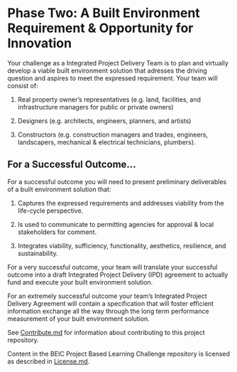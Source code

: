 # Phase Two: A Built Environment Requirement & Opportunity for Innovation

Your challenge as a Integrated Project Delivery Team is to plan and virtually develop a viable built environment solution that adresses the driving question and aspires to meet the expressed requirement.  Your team will consist of:

1. Real property owner’s representatives (e.g. land, facilities, and infrastructure managers for public or private owners)

2. Designers (e.g. architects, engineers, planners, and artists)

3. Constructors (e.g. construction managers and trades, engineers, landscapers, mechanical & electrical technicians, plumbers).  

## For a Successful Outcome...

For a successful outcome you will need to present preliminary deliverables of a built environment solution that:

1. Captures the expressed requirements and addresses viability from the life-cycle perspective.

2. Is used to communicate to permitting agencies for approval & local stakeholders for comment.

3. Integrates viability, sufficiency, functionality, aesthetics, resilience, and sustainability. 

For a very successful outcome, your team will translate your successful outcome into a draft Integrated Project Delivery (IPD) agreement to actually fund and execute your built environment solution.  

For an extremely successful outcome your team’s Integrated Project Delivery Agreement will contain a specification that will foster efficient information exchange all the way through the long term performance measurement of your built environment solution.

See [Contribute.md](https://github.com/BEICBIM/BEICPBLChallenge/blob/master/Contribute.md) for information about contributing to this project repository.

Content in the BEIC Project Based Learning Challenge repository is licensed as described in [License.md](https://github.com/BEICBIM/BEICPBLChallenge/blob/master/License.md).
